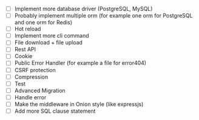 - [ ] Implement more database driver (PostgreSQL, MySQL)
- [ ] Probably implement multiple orm (for example one orm for PostgreSQL and one orm for Redis)
- [ ] Hot reload
- [ ] Implement more cli command
- [ ] File download + file upload
- [ ] Rest API
- [ ] Cookie
- [ ] Public Error Handler (for example a file for error404)
- [ ] CSRF protection
- [ ] Compression
- [ ] Test
- [ ] Advanced Migration
- [ ] Handle error
- [ ] Make the middleware in Onion style (like expressjs)
- [ ] Add more SQL clause statement
